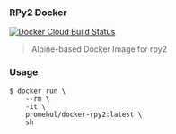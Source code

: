 ### RPy2 Docker

[![Docker Cloud Build Status](https://img.shields.io/docker/cloud/build/achillesrasquinha/rpy2.svg)](https://hub.docker.com/r/promehul/docker-rpy2)

> Alpine-based Docker Image for rpy2

### Usage

```
$ docker run \
    --rm \
    -it \
    promehul/docker-rpy2:latest \
    sh
```
